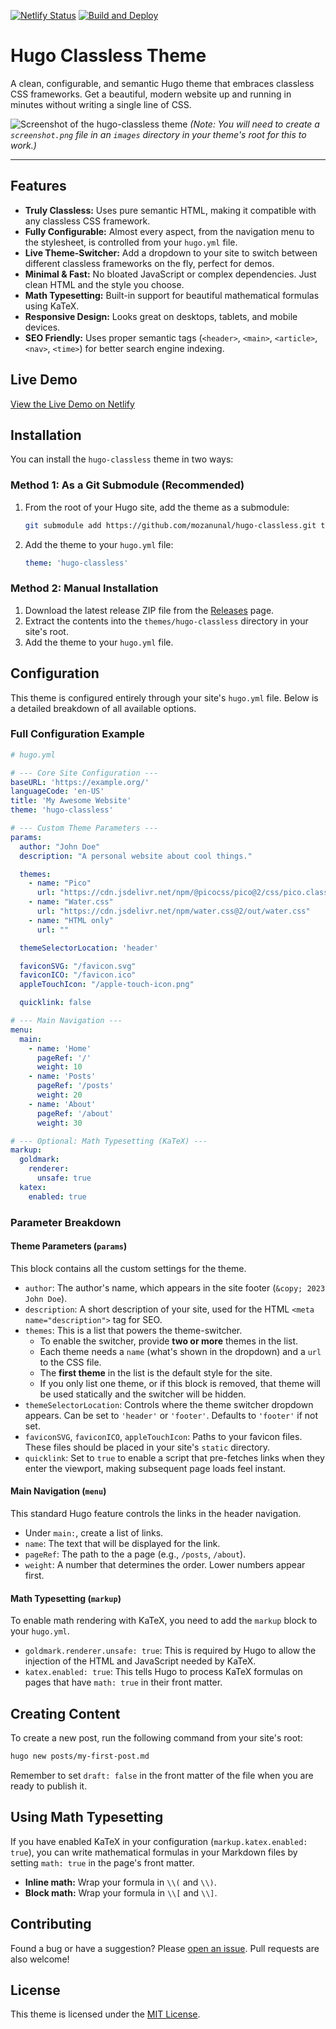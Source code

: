 [![Netlify Status](https://api.netlify.com/api/v1/badges/a6ea1653-ceea-42a1-a6d0-7dc005c86441/deploy-status)](https://app.netlify.com/projects/hugo-classless/deploys)
[![Build and Deploy](https://github.com/mozanunal/hugo-classless/actions/workflows/ci.yml/badge.svg)](https://github.com/mozanunal/hugo-classless/actions/workflows/ci.yml)

# Hugo Classless Theme

A clean, configurable, and semantic Hugo theme that embraces classless CSS frameworks. Get a beautiful, modern website up and running in minutes without writing a single line of CSS.

![Screenshot of the hugo-classless theme](https://github.com/mozanunal/hugo-classless/releases)
*(Note: You will need to create a `screenshot.png` file in an `images` directory in your theme's root for this to work.)*

---

## Features

*   **Truly Classless:** Uses pure semantic HTML, making it compatible with any classless CSS framework.
*   **Fully Configurable:** Almost every aspect, from the navigation menu to the stylesheet, is controlled from your `hugo.yml` file.
*   **Live Theme-Switcher:** Add a dropdown to your site to switch between different classless frameworks on the fly, perfect for demos.
*   **Minimal & Fast:** No bloated JavaScript or complex dependencies. Just clean HTML and the style you choose.
*   **Math Typesetting:** Built-in support for beautiful mathematical formulas using KaTeX.
*   **Responsive Design:** Looks great on desktops, tablets, and mobile devices.
*   **SEO Friendly:** Uses proper semantic tags (`<header>`, `<main>`, `<article>`, `<nav>`, `<time>`) for better search engine indexing.

## Live Demo

[View the Live Demo on Netlify](https://hugo-classless.netlify.app/)

## Installation

You can install the `hugo-classless` theme in two ways:

### Method 1: As a Git Submodule (Recommended)

1.  From the root of your Hugo site, add the theme as a submodule:
    ```bash
    git submodule add https://github.com/mozanunal/hugo-classless.git themes/hugo-classless
    ```

2.  Add the theme to your `hugo.yml` file:
    ```yaml
    theme: 'hugo-classless'
    ```

### Method 2: Manual Installation

1.  Download the latest release ZIP file from the [Releases](https://github.com/mozanunal/hugo-classless/releases) page.
2.  Extract the contents into the `themes/hugo-classless` directory in your site's root.
3.  Add the theme to your `hugo.yml` file.

## Configuration

This theme is configured entirely through your site's `hugo.yml` file. Below is a detailed breakdown of all available options.

### Full Configuration Example

```yaml
# hugo.yml

# --- Core Site Configuration ---
baseURL: 'https://example.org/'
languageCode: 'en-US'
title: 'My Awesome Website'
theme: 'hugo-classless'

# --- Custom Theme Parameters ---
params:
  author: "John Doe"
  description: "A personal website about cool things."

  themes:
    - name: "Pico"
      url: "https://cdn.jsdelivr.net/npm/@picocss/pico@2/css/pico.classless.min.css"
    - name: "Water.css"
      url: "https://cdn.jsdelivr.net/npm/water.css@2/out/water.css"
    - name: "HTML only"
      url: ""

  themeSelectorLocation: 'header'

  faviconSVG: "/favicon.svg"
  faviconICO: "/favicon.ico"
  appleTouchIcon: "/apple-touch-icon.png"

  quicklink: false

# --- Main Navigation ---
menu:
  main:
    - name: 'Home'
      pageRef: '/'
      weight: 10
    - name: 'Posts'
      pageRef: '/posts'
      weight: 20
    - name: 'About'
      pageRef: '/about'
      weight: 30

# --- Optional: Math Typesetting (KaTeX) ---
markup:
  goldmark:
    renderer:
      unsafe: true
  katex:
    enabled: true
```

### Parameter Breakdown

#### Theme Parameters (`params`)
This block contains all the custom settings for the theme.

*   `author`: The author's name, which appears in the site footer (`&copy; 2023 John Doe`).
*   `description`: A short description of your site, used for the HTML `<meta name="description">` tag for SEO.
*   `themes`: This is a list that powers the theme-switcher.
    *   To enable the switcher, provide **two or more** themes in the list.
    *   Each theme needs a `name` (what's shown in the dropdown) and a `url` to the CSS file.
    *   The **first theme** in the list is the default style for the site.
    *   If you only list one theme, or if this block is removed, that theme will be used statically and the switcher will be hidden.
*   `themeSelectorLocation`: Controls where the theme switcher dropdown appears. Can be set to `'header'` or `'footer'`. Defaults to `'footer'` if not set.
*   `faviconSVG`, `faviconICO`, `appleTouchIcon`: Paths to your favicon files. These files should be placed in your site's `static` directory.
*   `quicklink`: Set to `true` to enable a script that pre-fetches links when they enter the viewport, making subsequent page loads feel instant.

#### Main Navigation (`menu`)
This standard Hugo feature controls the links in the header navigation.

*   Under `main:`, create a list of links.
*   `name`: The text that will be displayed for the link.
*   `pageRef`: The path to the a page (e.g., `/posts`, `/about`).
*   `weight`: A number that determines the order. Lower numbers appear first.

#### Math Typesetting (`markup`)
To enable math rendering with KaTeX, you need to add the `markup` block to your `hugo.yml`.

*   `goldmark.renderer.unsafe: true`: This is required by Hugo to allow the injection of the HTML and JavaScript needed by KaTeX.
*   `katex.enabled: true`: This tells Hugo to process KaTeX formulas on pages that have `math: true` in their front matter.

## Creating Content

To create a new post, run the following command from your site's root:
```bash
hugo new posts/my-first-post.md
```
Remember to set `draft: false` in the front matter of the file when you are ready to publish it.

## Using Math Typesetting

If you have enabled KaTeX in your configuration (`markup.katex.enabled: true`), you can write mathematical formulas in your Markdown files by setting `math: true` in the page's front matter.

-   **Inline math:** Wrap your formula in `\\(` and `\\)`.
-   **Block math:** Wrap your formula in `\\[` and `\\]`.

## Contributing

Found a bug or have a suggestion? Please [open an issue](https://github.com/mozanunal/hugo-classless/issues). Pull requests are also welcome!

## License

This theme is licensed under the [MIT License](LICENSE).
